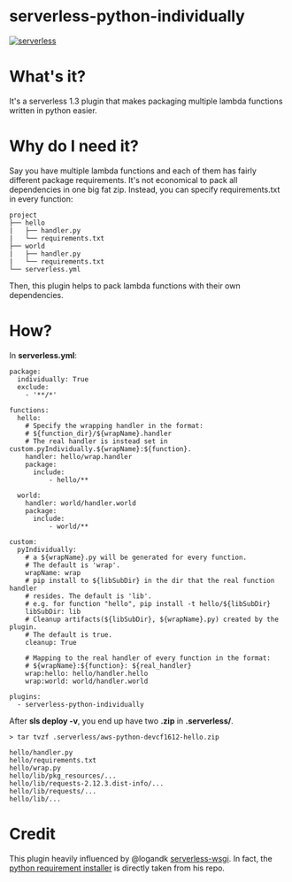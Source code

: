 # serverless-python-individually

[![serverless](http://public.serverless.com/badges/v3.svg)](http://www.serverless.com)

# What's it?

It's a serverless 1.3 plugin that makes packaging multiple lambda functions written in python easier.


# Why do I need it?

Say you have multiple lambda functions and each of them has fairly different package requirements.
It's not economical to pack all dependencies in one big fat zip. Instead, you
can specify requirements.txt in every function:

```
project
├── hello
|   ├── handler.py
|   └── requirements.txt
├── world
|   ├── handler.py
|   └── requirements.txt
└── serverless.yml
```

Then, this plugin helps to pack lambda functions with their own dependencies.

# How?
In **serverless.yml**:
```
package:
  individually: True
  exclude:
    - '**/*'

functions:
  hello:
    # Specify the wrapping handler in the format:
    # ${function_dir}/${wrapName}.handler
    # The real handler is instead set in custom.pyIndividually.${wrapName}:${function}.
    handler: hello/wrap.handler
    package:
      include:
          - hello/**

  world:
    handler: world/handler.world
    package:
      include:
          - world/**

custom:
  pyIndividually:
    # a ${wrapName}.py will be generated for every function.
    # The default is 'wrap'.
    wrapName: wrap
    # pip install to ${libSubDir} in the dir that the real function handler
    # resides. The default is 'lib'.
    # e.g. for function "hello", pip install -t hello/${libSubDir}
    libSubDir: lib
    # Cleanup artifacts(${libSubDir}, ${wrapName}.py) created by the plugin.
    # The default is true.
    cleanup: True

    # Mapping to the real handler of every function in the format:
    # ${wrapName}:${function}: ${real_handler}
    wrap:hello: hello/handler.hello
    wrap:world: world/handler.world

plugins:
  - serverless-python-individually

```

After **sls deploy -v**, you end up have two **.zip** in **.serverless/**.

```
> tar tvzf .serverless/aws-python-devcf1612-hello.zip

hello/handler.py
hello/requirements.txt
hello/wrap.py
hello/lib/pkg_resources/...
hello/lib/requests-2.12.3.dist-info/...
hello/lib/requests/...
hello/lib/...

```


# Credit
This plugin heavily influenced by @logandk [serverless-wsgi](https://github.com/logandk/serverless-wsgi).
In fact, the [python requirement installer](https://github.com/logandk/serverless-wsgi/blob/master/requirements.py) is directly taken from his repo.




